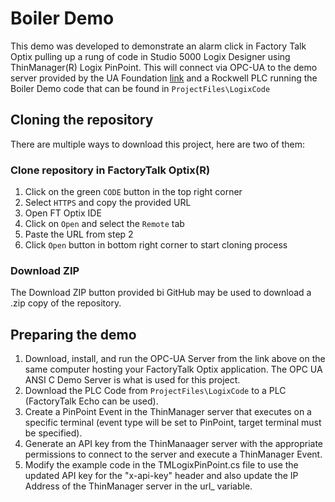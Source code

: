 # Boiler Demo
This demo was developed to demonstrate an alarm click in Factory Talk Optix pulling up a rung of code in Studio 5000 Logix Designer using ThinManager(R) Logix PinPoint. This will connect via OPC-UA to the demo server provided by the UA Foundation [link](https://www.unified-automation.com/downloads/opc-ua-servers.html) and a Rockwell PLC running the Boiler Demo code that can be found in `ProjectFiles\LogixCode`

## Cloning the repository
There are multiple ways to download this project, here are two of them:

### Clone repository in FactoryTalk Optix(R)
1. Click on the green `CODE` button in the top right corner
2. Select `HTTPS` and copy the provided URL
3. Open FT Optix IDE
4. Click on `Open` and select the `Remote` tab
5. Paste the URL from step 2
6. Click `Open` button in bottom right corner to start cloning process

### Download ZIP
The Download ZIP button provided bi GitHub may be used to download a .zip copy of the repository.

## Preparing the demo
1. Download, install, and run the OPC-UA Server from the link above on the same computer hosting your FactoryTalk Optix application. The OPC UA ANSI C Demo Server is what is used for this project.
2. Download the PLC Code from `ProjectFiles\LogixCode` to a PLC (FactoryTalk Echo can be used).
3. Create a PinPoint Event in the ThinManager server that executes on a specific terminal (event type will be set to PinPoint, target terminal must be specified).
4. Generate an API key from the ThinManaager server with the appropriate permissions to connect to the server and execute a ThinManager Event.
5. Modify the example code in the TMLogixPinPoint.cs file to use the updated API key for the "x-api-key" header and also update the IP Address of the ThinManager server in the url_ variable.

